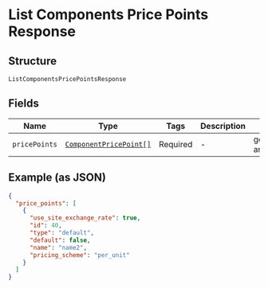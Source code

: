
# List Components Price Points Response

## Structure

`ListComponentsPricePointsResponse`

## Fields

| Name | Type | Tags | Description | Getter | Setter |
|  --- | --- | --- | --- | --- | --- |
| `pricePoints` | [`ComponentPricePoint[]`](../../doc/models/component-price-point.md) | Required | - | getPricePoints(): array | setPricePoints(array pricePoints): void |

## Example (as JSON)

```json
{
  "price_points": [
    {
      "use_site_exchange_rate": true,
      "id": 40,
      "type": "default",
      "default": false,
      "name": "name2",
      "pricing_scheme": "per_unit"
    }
  ]
}
```

